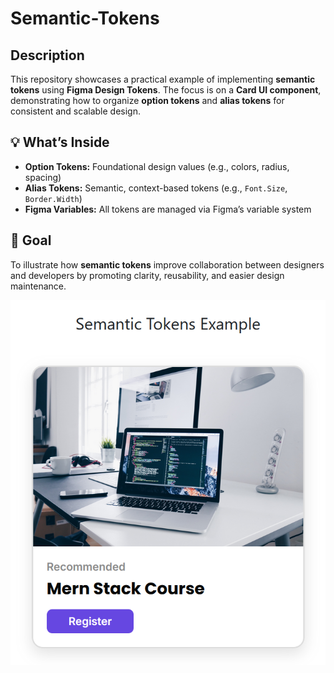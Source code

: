 # Semantic-Tokens

## Description
This repository showcases a practical example of implementing **semantic tokens** using **Figma Design Tokens**. The focus is on a **Card UI component**, demonstrating how to organize **option tokens** and **alias tokens** for consistent and scalable design.

## 💡 What’s Inside
- **Option Tokens:** Foundational design values (e.g., colors, radius, spacing)
- **Alias Tokens:** Semantic, context-based tokens (e.g., `Font.Size`, `Border.Width`)
- **Figma Variables:** All tokens are managed via Figma’s variable system

## 🎯 Goal
To illustrate how **semantic tokens** improve collaboration between designers and developers by promoting clarity, reusability, and easier design maintenance.

![Card Preview](./imgs/card.png)
